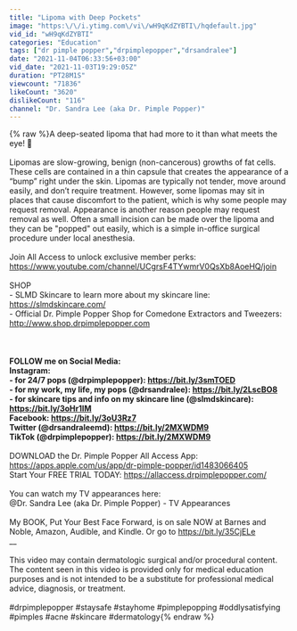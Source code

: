 ```yaml
---
title: "Lipoma with Deep Pockets"
image: "https:\/\/i.ytimg.com\/vi\/wH9qKdZYBTI\/hqdefault.jpg"
vid_id: "wH9qKdZYBTI"
categories: "Education"
tags: ["dr pimple popper","drpimplepopper","drsandralee"]
date: "2021-11-04T06:33:56+03:00"
vid_date: "2021-11-03T19:29:05Z"
duration: "PT28M1S"
viewcount: "71836"
likeCount: "3620"
dislikeCount: "116"
channel: "Dr. Sandra Lee (aka Dr. Pimple Popper)"
---
```

{% raw %}A deep-seated lipoma that had more to it than what meets the eye! 👀<br /><br />Lipomas are slow-growing, benign (non-cancerous) growths of fat cells. These cells are contained in a thin capsule that creates the appearance of a “bump” right under the skin. Lipomas are typically not tender, move around easily, and don’t require treatment. However, some lipomas may sit in places that cause discomfort to the patient, which is why some people may request removal. Appearance is another reason people may request removal as well. Often a small incision can be made over the lipoma and they can be &quot;popped&quot; out easily, which is a simple in-office surgical procedure under local anesthesia.<br /><br />Join All Access to unlock exclusive member perks:<br /><a rel="nofollow" target="blank" href="https://www.youtube.com/channel/UCgrsF4TYwmrV0QsXb8AoeHQ/join">https://www.youtube.com/channel/UCgrsF4TYwmrV0QsXb8AoeHQ/join</a><br /><br />SHOP<br />- SLMD Skincare to learn more about my skincare line: <a rel="nofollow" target="blank" href="https://slmdskincare.com/">https://slmdskincare.com/</a> <br />- Official Dr. Pimple Popper Shop for Comedone Extractors and Tweezers: <br /><a rel="nofollow" target="blank" href="http://www.shop.drpimplepopper.com">http://www.shop.drpimplepopper.com</a> <br /><br />__<br /><br />FOLLOW me on Social Media: <br />Instagram: <br />- for 24/7 pops (@drpimplepopper): <a rel="nofollow" target="blank" href="https://bit.ly/3smTOED">https://bit.ly/3smTOED</a> <br />- for my work, my life, my pops (@drsandralee): <a rel="nofollow" target="blank" href="https://bit.ly/2LscBO8">https://bit.ly/2LscBO8</a> <br />- for skincare tips and info on my skincare line (@slmdskincare): <a rel="nofollow" target="blank" href="https://bit.ly/3oHr1IM">https://bit.ly/3oHr1IM</a> <br />Facebook: <a rel="nofollow" target="blank" href="https://bit.ly/3oU3Rz7">https://bit.ly/3oU3Rz7</a> <br />Twitter (@drsandraleemd): <a rel="nofollow" target="blank" href="https://bit.ly/2MXWDM9">https://bit.ly/2MXWDM9</a> <br />TikTok (@drpimplepopper): <a rel="nofollow" target="blank" href="https://bit.ly/2MXWDM9">https://bit.ly/2MXWDM9</a> <br />__<br />DOWNLOAD the Dr. Pimple Popper All Access App:  <a rel="nofollow" target="blank" href="https://apps.apple.com/us/app/dr-pimple-popper/id1483066405">https://apps.apple.com/us/app/dr-pimple-popper/id1483066405</a> <br />Start Your FREE TRIAL TODAY: <a rel="nofollow" target="blank" href="https://allaccess.drpimplepopper.com/">https://allaccess.drpimplepopper.com/</a> <br /><br />You can watch my TV appearances here: <br />@Dr. Sandra Lee (aka Dr. Pimple Popper) - TV Appearances <br /><br />My BOOK, Put Your Best Face Forward, is on sale NOW at Barnes and Noble, Amazon, Audible, and Kindle. Or go to <a rel="nofollow" target="blank" href="https://bit.ly/35CjELe">https://bit.ly/35CjELe</a>  <br />__<br /><br />This video may contain dermatologic surgical and/or procedural content. The content seen in this video is provided only for medical education purposes and is not intended to be a substitute for professional medical advice, diagnosis, or treatment.<br /><br />#drpimplepopper #staysafe #stayhome #pimplepopping #oddlysatisfying #pimples #acne #skincare #dermatology{% endraw %}
